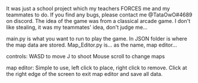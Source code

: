 It was just a school project which my teachers FORCES me and my teammates to do. If you find any bugs, please contact me @TataOwO#4689 on discord.
The idea of the game was from a classical arcade game. I don't like stealing, it was my teammates' idea, don't judge me...

main.py is what you want to run to play the game.
In JSON folder is where the map data are stored. Map_Editor.py is... as the name, map editor...

controls:
WASD to move
J to shoot
Mouse scroll to change maps

map editor:
Simple to use, left click to place, right click to remove. Click at the right edge of the screen to exit map editor and save all data.
